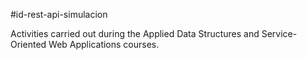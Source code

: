 #id-rest-api-simulacion

Activities carried out during the Applied Data Structures and Service-Oriented Web Applications courses. 
